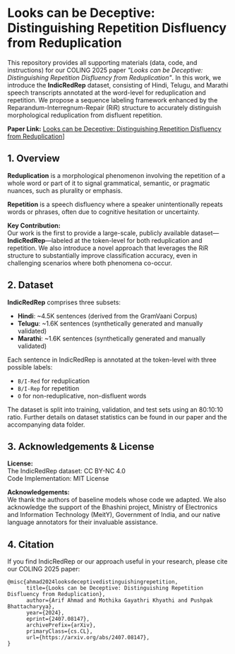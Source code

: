 # Looks can be Deceptive: Distinguishing Repetition Disfluency from Reduplication

This repository provides all supporting materials (data, code, and instructions) for our COLING 2025 paper *"Looks can be Deceptive: Distinguishing Repetition Disfluency from Reduplication"*. In this work, we introduce the **IndicRedRep** dataset, consisting of Hindi, Telugu, and Marathi speech transcripts annotated at the word-level for reduplication and repetition. We propose a sequence labeling framework enhanced by the Reparandum-Interregnum-Repair (RiR) structure to accurately distinguish morphological reduplication from disfluent repetition.

**Paper Link:** [Looks can be Deceptive: Distinguishing Repetition Disfluency from Reduplication](https://arxiv.org/abs/2407.08147)]

## 1. Overview

**Reduplication** is a morphological phenomenon involving the repetition of a whole word or part of it to signal grammatical, semantic, or pragmatic nuances, such as plurality or emphasis.

**Repetition** is a speech disfluency where a speaker unintentionally repeats words or phrases, often due to cognitive hesitation or uncertainty.

**Key Contribution:**  
Our work is the first to provide a large-scale, publicly available dataset—**IndicRedRep**—labeled at the token-level for both reduplication and repetition. We also introduce a novel approach that leverages the RiR structure to substantially improve classification accuracy, even in challenging scenarios where both phenomena co-occur.

## 2. Dataset

**IndicRedRep** comprises three subsets:  
- **Hindi**: ~4.5K sentences (derived from the GramVaani Corpus)  
- **Telugu**: ~1.6K sentences (synthetically generated and manually validated)  
- **Marathi**: ~1.6K sentences (synthetically generated and manually validated)

Each sentence in IndicRedRep is annotated at the token-level with three possible labels:  
- `B/I-Red` for reduplication  
- `B/I-Rep` for repetition  
- `O` for non-reduplicative, non-disfluent words

The dataset is split into training, validation, and test sets using an 80:10:10 ratio. Further details on dataset statistics can be found in our paper and the accompanying data folder.

## 3. Acknowledgements & License

**License:**  
The IndicRedRep dataset: CC BY-NC 4.0  
Code Implementation: MIT License

**Acknowledgements:**  
We thank the authors of baseline models whose code we adapted. We also acknowledge the support of the Bhashini project, Ministry of Electronics and Information Technology (MeitY), Government of India, and our native language annotators for their invaluable assistance.

## 4. Citation

If you find IndicRedRep or our approach useful in your research, please cite our COLING 2025 paper:

```
@misc{ahmad2024looksdeceptivedistinguishingrepetition,
      title={Looks can be Deceptive: Distinguishing Repetition Disfluency from Reduplication}, 
      author={Arif Ahmad and Mothika Gayathri Khyathi and Pushpak Bhattacharyya},
      year={2024},
      eprint={2407.08147},
      archivePrefix={arXiv},
      primaryClass={cs.CL},
      url={https://arxiv.org/abs/2407.08147}, 
}
```
